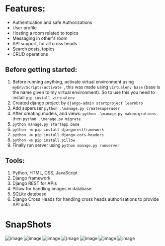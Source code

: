 # Features:

- Authentication and safe Authorizations
- User profile
- Hosting a room related to topics
- Messaging in other's room
- API support, for all cross heads
- Search posts, topics
- CRUD operations


## Before getting started:

1.  Before running anything, activate virtual environment using  `myEnv/Scripts/activate `, this was made using `virtualenv base` (base is the name given to my virtual environment). So to use this you need to install `pip install virtualenv`
2.  Created django project by `django-admin startproject learnbro`
3.  Add superuser `python .\manage.py createsuperuser`
4.  After creating models, and views: `python .\manage.py makemigrations` then `python .\manage.py migrate`
5.  `python manage.py startapp base`
6.  `python -m pip install djangorestframework`
7.  `python -m pip install django-cors-headers`
8.  `python -m pip install pillow`
9.  Finally run server using `python manage.py runserver`

## Tools:

1. Python, HTML, CSS, JavaScript
2. Django framework
3. Django REST for APIs
4. Pillow for handling images in database
5. SQLite database
6. Django Cross Heads for handling cross heads authorisations to provide API data

# SnapShots

![image](https://github.com/vilasrhegde/learnBro/assets/85540091/104a6724-cc8f-4fc5-a18d-23cec4c2b966)
![image](https://github.com/vilasrhegde/learnBro/assets/85540091/952f37f5-d66e-4047-8116-a2a789841269)
![image](https://github.com/vilasrhegde/learnBro/assets/85540091/1071f453-99a4-445b-87ae-6c9e5682ee81)
![image](https://github.com/vilasrhegde/learnBro/assets/85540091/d5806adb-3542-4a92-b261-8ac2232c9364)
![image](https://github.com/vilasrhegde/learnBro/assets/85540091/ef8a07da-bada-4169-892e-2730bcfc593b)
![image](https://github.com/vilasrhegde/learnBro/assets/85540091/e646dc83-4480-4ab6-9bb5-df669650f730)
![image](https://github.com/vilasrhegde/learnBro/assets/85540091/73785f79-297b-4053-bb02-6a7b84115214)





